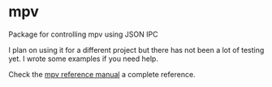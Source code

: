 # mpv
Package for controlling mpv using JSON IPC

I plan on using it for a different project but there has not been a lot of testing yet. I wrote some examples if you need help.

Check the [mpv reference manual](https://mpv.io/manual/) a complete reference.
